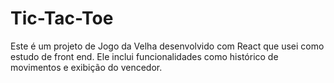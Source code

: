 # Tic-Tac-Toe
Este é um projeto de Jogo da Velha desenvolvido com React que usei como estudo de front end. Ele inclui funcionalidades como histórico de movimentos e exibição do vencedor.
